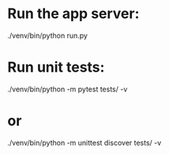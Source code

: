 # Run the app server:
./venv/bin/python run.py

# Run unit tests:
./venv/bin/python -m pytest tests/ -v
# or
./venv/bin/python -m unittest discover tests/ -v
